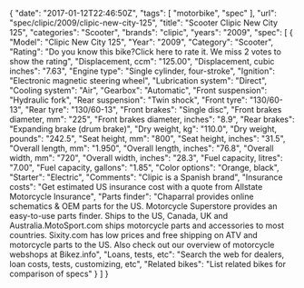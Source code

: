 {
    "date": "2017-01-12T22:46:50Z",
    "tags": [
        "motorbike",
        "spec"
    ],
    "url": "spec\/clipic\/2009\/clipic-new-city-125",
    "title": "Scooter Clipic New City 125",
    "categories": "Scooter",
    "brands": "clipic",
    "years": "2009",
    "spec": [
        {
            "Model": "Clipic New City 125",
            "Year": "2009",
            "Category": "Scooter",
            "Rating": "Do you know this bike?Click here to rate it. We miss 2 votes to show the rating",
            "Displacement, ccm": "125.00",
            "Displacement, cubic inches": "7.63",
            "Engine type": "Single cylinder, four-stroke",
            "Ignition": "Electronic magnetic steering wheel",
            "Lubrication system": "Direct",
            "Cooling system": "Air",
            "Gearbox": "Automatic",
            "Front suspension": "Hydraulic fork",
            "Rear suspension": "Twin shock",
            "Front tyre": "130\/60-13",
            "Rear tyre": "130\/60-13",
            "Front brakes": "Single disc",
            "Front brakes diameter, mm": "225",
            "Front brakes diameter, inches": "8.9",
            "Rear brakes": "Expanding brake (drum brake)",
            "Dry weight, kg": "110.0",
            "Dry weight, pounds": "242.5",
            "Seat height, mm": "800",
            "Seat height, inches": "31.5",
            "Overall length, mm": "1.950",
            "Overall length, inches": "76.8",
            "Overall width, mm": "720",
            "Overall width, inches": "28.3",
            "Fuel capacity, litres": "7.00",
            "Fuel capacity, gallons": "1.85",
            "Color options": "Orange, black",
            "Starter": "Electric",
            "Comments": "Clipic is a Spanish brand",
            "Insurance costs": "Get estimated US insurance cost with a quote from Allstate Motorcycle Insurance",
            "Parts finder": "Chaparral provides online schematics & OEM parts for the US.   Motorcycle Superstore provides an easy-to-use parts finder. Ships to the US, Canada, UK and Australia.MotoSport.com ships motorcycle parts and accessories to most countries.    Sixity.com has low prices and free shipping on ATV and motorcycle parts to the US. Also check out our overview of motorcycle webshops at Bikez.info",
            "Loans, tests, etc": "Search the web for dealers, loan costs, tests, customizing, etc",
            "Related bikes": "List related bikes for comparison of specs"
        }
    ]
}